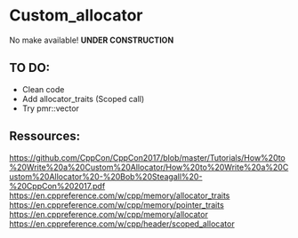 # Custom_allocator

No make available! 
**UNDER CONSTRUCTION** 

## TO DO:
 - Clean code
 - Add allocator_traits (Scoped call)
 - Try pmr::vector 

## Ressources: 

https://github.com/CppCon/CppCon2017/blob/master/Tutorials/How%20to%20Write%20a%20Custom%20Allocator/How%20to%20Write%20a%20Custom%20Allocator%20-%20Bob%20Steagall%20-%20CppCon%202017.pdf
https://en.cppreference.com/w/cpp/memory/allocator_traits
https://en.cppreference.com/w/cpp/memory/pointer_traits
https://en.cppreference.com/w/cpp/memory/allocator
https://en.cppreference.com/w/cpp/header/scoped_allocator
